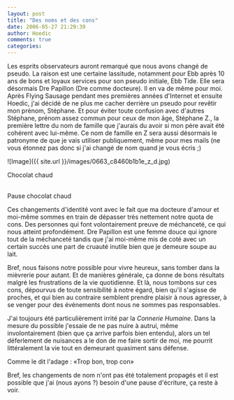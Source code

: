 ```yaml
---
layout: post
title: "Des noms et des cons"
date: 2006-05-27 21:29:39
author: Hoedic
comments: true
categories: 
---
```



Les esprits observateurs auront remarqué que nous avons changé de pseudo. La raison est une certaine lassitude, notamment pour Ebb après 10 ans de bons et loyaux services pour son pseudo initiale, Ebb Tide. Elle sera désormais Dre Papillon (Dre comme docteure). Il en va de même pour moi. Après Flying Sausage pendant mes premières années d'Internet et ensuite Hoedic, j'ai décidé de ne plus me cacher derrière un pseudo pour revêtir mon prénom, Stéphane. Et pour éviter toute confusion avec d'autres Stéphane, prénom assez commun pour ceux de mon âge, Stéphane Z.,  la première lettre du nom de famille que j'aurais du avoir si mon père avait été cohérent avec lui-même. Ce nom de famille en Z sera aussi désormais le patronyme de que je vais utiliser publiquement, même pour mes mails (ne vous étonnez pas donc si j'ai changé de nom quand je vous écris ;)


![Image]({{ site.url }}/images/0663_c8460b1b1e_z_d.jpg)
<div class="photoattrib">Chocolat chaud</div>

<br/>Pause chocolat chaud


Ces changements d'identité vont avec le fait que ma docteure d'amour et moi-même sommes en train de dépasser très nettement notre quota de cons. Des personnes qui font volontairement preuve de méchanceté, ce qui nous atteint profondément. Dre Papillon est une femme douce qui ignore tout de la méchanceté tandis que j'ai moi-même mis de coté avec un certain succès une part de cruauté inutile bien que je demeure soupe au lait.

Bref, nous faisons notre possible pour vivre heureux, sans tomber dans la mièvrerie pour autant. Et de manières générale, ça donne de bons résultats malgré les frustrations de la vie quotidienne. Et là, nous tombons sur ces cons, dépourvus de toute sensibilité à notre égard, bien qu'il s'agisse de proches, et qui bien au contraire semblent prendre plaisir à nous agresser, à se venger pour des événements dont nous ne sommes pas responsables.

J'ai toujours été particulièrement irrité par la *Connerie Humaine*. Dans la mesure du possible j'essaie de ne pas nuire à autrui, même involontairement (bien que ça arrive parfois bien entendu), alors un tel déferlement de nuisances a le don de me faire sortir de moi, me pourrit littéralement la vie tout en demeurant quasiment sans défense.

Comme le dit l'adage : «Trop bon, trop con»

Bref, les changements de nom n'ont pas été totalement propagés et il est possible que j'ai (nous ayons ?) besoin d'une pause d'écriture, ça reste à voir.